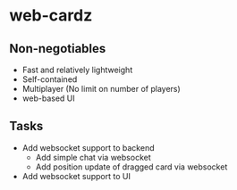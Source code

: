 # web-cardz

## Non-negotiables
* Fast and relatively lightweight
* Self-contained
* Multiplayer (No limit on number of players)
* web-based UI

## Tasks
* Add websocket support to backend
  * Add simple chat via websocket
  * Add position update of dragged card via websocket
* Add websocket support to UI
